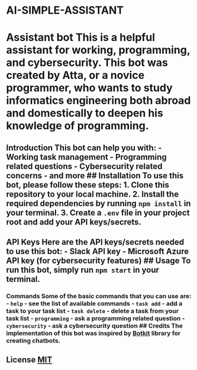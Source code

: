 # AI-SIMPLE-ASSISTANT

# Assistant bot This is a helpful assistant for working, programming, and cybersecurity. This bot was created by Atta, or a novice programmer, who wants to study informatics engineering both abroad and domestically to deepen his knowledge of programming. 
## Introduction This bot can help you with: - Working task management - Programming related questions - Cybersecurity related concerns - and more ## Installation To use this bot, please follow these steps: 1. Clone this repository to your local machine. 2. Install the required dependencies by running `npm install` in your terminal. 3. Create a `.env` file in your project root and add your API keys/secrets. 
## API Keys Here are the API keys/secrets needed to use this bot: - Slack API key - Microsoft Azure API key (for cybersecurity features) ## Usage To run this bot, simply run `npm start` in your terminal. 
### Commands Some of the basic commands that you can use are: - `help` - see the list of available commands - `task add` - add a task to your task list - `task delete` - delete a task from your task list - `programming` - ask a programming related question - `cybersecurity` - ask a cybersecurity question ## Credits The implementation of this bot was inspired by [Botkit](https://botkit.ai/) library for creating chatbots. 
## License [MIT](https://opensource.org/licenses/MIT)
